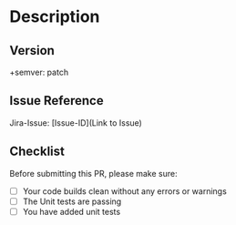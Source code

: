 # Description

<!--
Please explain what changes you have made and why.
-->

## Version

<!--
In this project we are using [Semantic Versioning](https://semver.org).
The version will be set automatically with [GitVersion](https://gitversion.net).
Please specify the release change with `+semver: [patch|minor|major]`
-->

+semver: patch
 
## Issue Reference

<!--
Please reference the issue whch this PR is solving.
-->

Jira-Issue: [Issue-ID](Link to Issue)

## Checklist

Before submitting this PR, please make sure:

- [ ] Your code builds clean without any errors or warnings
- [ ] The Unit tests are passing
- [ ] You have added unit tests
